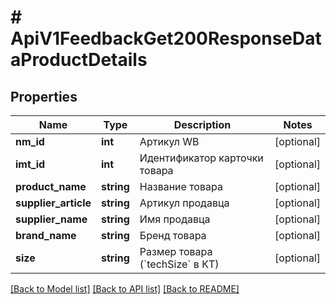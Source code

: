 # # ApiV1FeedbackGet200ResponseDataProductDetails

## Properties

Name | Type | Description | Notes
------------ | ------------- | ------------- | -------------
**nm_id** | **int** | Артикул WB | [optional]
**imt_id** | **int** | Идентификатор карточки товара | [optional]
**product_name** | **string** | Название товара | [optional]
**supplier_article** | **string** | Артикул продавца | [optional]
**supplier_name** | **string** | Имя продавца | [optional]
**brand_name** | **string** | Бренд товара | [optional]
**size** | **string** | Размер товара (&#x60;techSize&#x60; в КТ) | [optional]

[[Back to Model list]](../../README.md#models) [[Back to API list]](../../README.md#endpoints) [[Back to README]](../../README.md)
